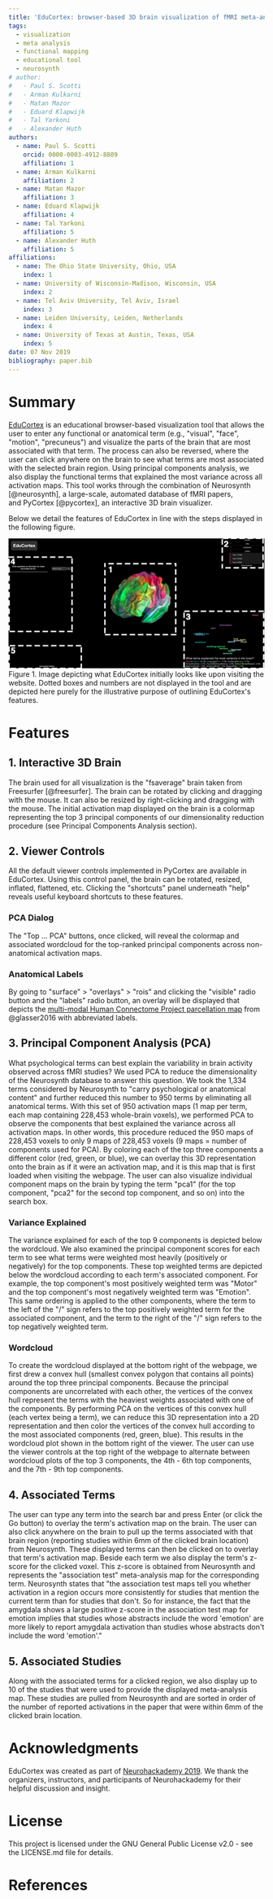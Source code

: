 ```yaml
---
title: 'EduCortex: browser-based 3D brain visualization of fMRI meta-analysis maps'
tags:
  - visualization
  - meta analysis
  - functional mapping
  - educational tool
  - neurosynth
# author:
#   - Paul S. Scotti
#   - Arman Kulkarni
#   - Matan Mazor
#   - Eduard Klapwijk
#   - Tal Yarkoni
#   - Alexander Huth
authors:
  - name: Paul S. Scotti
    orcid: 0000-0003-4912-8809
    affiliation: 1
  - name: Arman Kulkarni
    affiliation: 2
  - name: Matan Mazor
    affiliation: 3
  - name: Eduard Klapwijk
    affiliation: 4
  - name: Tal Yarkoni
    affiliation: 5
  - name: Alexander Huth
    affiliation: 5
affiliations:
  - name: The Ohio State University, Ohio, USA
    index: 1
  - name: University of Wisconsin-Madison, Wisconsin, USA
    index: 2
  - name: Tel Aviv University, Tel Aviv, Israel
    index: 3
  - name: Leiden University, Leiden, Netherlands
    index: 4
  - name: University of Texas at Austin, Texas, USA
    index: 5
date: 07 Nov 2019
bibliography: paper.bib
---
```


# Summary
[EduCortex](http://paulscotti.github.io/educortex) is an educational browser-based visualization tool that allows the user to enter any functional or anatomical term (e.g., "visual", "face", "motion", "precuneus") and visualize the parts of the brain that are most associated with that term. The process can also be reversed, where the user can click anywhere on the brain to see what terms are most associated with the selected brain region. Using principal components analysis, we also display the functional terms that explained the most variance across all activation maps. This tool works through the combination of Neurosynth [@neurosynth], a large-scale, automated database of fMRI papers, and PyCortex [@pycortex], an interactive 3D brain visualizer.

Below we detail the features of EduCortex in line with the steps displayed in the following figure.

![EduCortex Diagram](figure1.png) Figure 1. Image depicting what EduCortex initially looks like upon visiting the website. Dotted boxes and numbers are not displayed in the tool and are depicted here purely for the illustrative purpose of outlining EduCortex's features.

# Features
## 1. Interactive 3D Brain
The brain used for all visualization is the "fsaverage" brain taken from Freesurfer [@freesurfer]. The brain can be rotated by clicking and dragging with the mouse. It can also be resized by right-clicking and dragging with the mouse. The initial activation map displayed on the brain is a colormap representing the top 3 principal components of our dimensionality reduction procedure (see Principal Components Analysis section). 

## 2. Viewer Controls
All the default viewer controls implemented in PyCortex are available in EduCortex. Using this control panel, the brain can be rotated, resized, inflated, flattened, etc. Clicking the "shortcuts" panel underneath "help" reveals useful keyboard shortcuts to these features.

### PCA Dialog
The "Top ... PCA" buttons, once clicked, will reveal the colormap and associated wordcloud for the top-ranked principal components across non-anatomical activation maps.

### Anatomical Labels
By going to "surface" > "overlays" > "rois" and clicking the "visible" radio button and the "labels" radio button, an overlay will be displayed that depicts the [multi-modal Human Connectome Project parcellation map](https://figshare.com/articles/HCP-MMP1_0_projected_on_fsaverage/3498446/2) from @glasser2016 with abbreviated labels.

## 3. Principal Component Analysis (PCA)
What psychological terms can best explain the variability in brain activity observed across fMRI studies? We used PCA to reduce the dimensionality of the Neurosynth database to answer this question. We took the 1,334 terms considered by Neurosynth to "carry psychological or anatomical content" and further reduced this number to 950 terms by eliminating all anatomical terms. With this set of 950 activation maps (1 map per term, each map containing 228,453 whole-brain voxels), we performed PCA to observe the components that best explained the variance across all activation maps. In other words, this procedure reduced the 950 maps of 228,453 voxels to only 9 maps of 228,453 voxels (9 maps = number of components used for PCA). By coloring each of the top three components a different color (red, green, or blue), we can overlay this 3D representation onto the brain as if it were an activation map, and it is this map that is first loaded when visiting the webpage. The user can also visualize individual component maps on the brain by typing the term "pca1" (for the top component, "pca2" for the second top component, and so on) into the search box.

### Variance Explained
The variance explained for each of the top 9 components is depicted below the wordcloud. We also examined the principal component scores for each term to see what terms were weighted most heavily (positively or negatively) for the top components. These top weighted terms are depicted below the wordcloud according to each term's associated component. For example, the top component's most positively weighted term was "Motor" and the top component's most negatively weighted term was "Emotion". This same ordering is applied to the other components, where the term to the left of the "/" sign refers to the top positively weighted term for the associated component, and the term to the right of the "/" sign refers to the top negatively weighted term.

### Wordcloud
To create the wordcloud displayed at the bottom right of the webpage, we first drew a convex hull (smallest convex polygon that contains all points) around the top three principal components. Because the principal components are uncorrelated with each other, the vertices of the convex hull represent the terms with the heaviest weights associated with one of the components. By performing PCA on the vertices of this convex hull (each vertex being a term), we can reduce this 3D representation into a 2D representation and then color the vertices of the convex hull according to the most associated components (red, green, blue). This results in the wordcloud plot shown in the bottom right of the viewer. The user can use the viewer controls at the top right of the webpage to alternate between wordcloud plots of the top 3 components, the 4th - 6th top components, and the 7th - 9th top components. 

## 4. Associated Terms
The user can type any term into the search bar and press Enter (or click the Go button) to overlay the term's activation map on the brain. The user can also click anywhere on the brain to pull up the terms associated with that brain region (reporting studies within 6mm of the clicked brain location) from Neurosynth. These displayed terms can then be clicked on to overlay that term's activation map. Beside each term we also display the term's z-score for the clicked voxel. This z-score is obtained from Neurosynth and represents the "association test" meta-analysis map for the corresponding term. Neurosynth states that "the association test maps tell you whether activation in a region occurs more consistently for studies that mention the current term than for studies that don't. So for instance, the fact that the amygdala shows a large positive z-score in the association test map for emotion implies that studies whose abstracts include the word 'emotion' are more likely to report amygdala activation than studies whose abstracts don't include the word 'emotion'."

## 5. Associated Studies
Along with the associated terms for a clicked region, we also display up to 10 of the studies that were used to provide the displayed meta-analysis map. These studies are pulled from Neurosynth and are sorted in order of the number of reported activations in the paper that were within 6mm of the clicked brain location.

# Acknowledgments
EduCortex was created as part of [Neurohackademy 2019](https://neurohackademy.org/). We thank the organizers, instructors, and participants of Neurohackademy for their helpful discussion and insight.

# License
This project is licensed under the GNU General Public License v2.0 - see the LICENSE.md file for details.

# References

